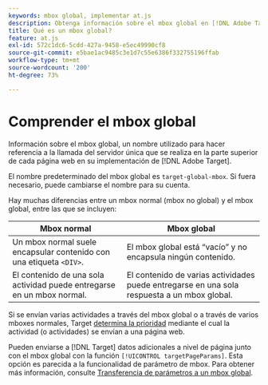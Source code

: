 ```yaml
---
keywords: mbox global, implementar at.js
description: Obtenga información sobre el mbox global en [!DNL Adobe Target], a name used to refer to the single server call made at the top of each web page in your [!DNL Target] implementación.
title: Qué es un mbox global?
feature: at.js
exl-id: 572c1dc6-5cdd-427a-9458-e5ec49990cf8
source-git-commit: e5bae1ac9485c3e1d7c55e6386f332755196ffab
workflow-type: tm+mt
source-wordcount: '200'
ht-degree: 73%

---
```


# Comprender el mbox global

Información sobre el mbox global, un nombre utilizado para hacer referencia a la llamada del servidor única que se realiza en la parte superior de cada página web en su implementación de [!DNL Adobe Target].

El nombre predeterminado del mbox global es `target-global-mbox`. Si fuera necesario, puede cambiarse el nombre para su cuenta.

Hay muchas diferencias entre un mbox normal (mbox no global) y el mbox global, entre las que se incluyen:

| Mbox normal | Mbox global |
|--- |--- |
| Un mbox normal suele encapsular contenido con una etiqueta `<DIV>`. | El mbox global está “vacío” y no encapsula ningún contenido. |
| El contenido de una sola actividad puede entregarse en un mbox normal. | El contenido de varias actividades puede entregarse en una sola respuesta a un mbox global. |

Si se envían varias actividades a través del mbox global o a través de varios mboxes normales, Target [determina la prioridad](https://experienceleague.adobe.com/docs/target/using/activities/priority.html) mediante el cual la actividad (o actividades) se envían a una página web.

Pueden enviarse a [!DNL Target] datos adicionales a nivel de página junto con el mbox global con la función `[!UICONTROL targetPageParams]`. Esta opción es parecida a la funcionalidad de parámetro de mbox. Para obtener más información, consulte [Transferencia de parámetros a un mbox global](/help/dev/implement/client-side/atjs/global-mbox/pass-parameters-to-global-mbox.md).
